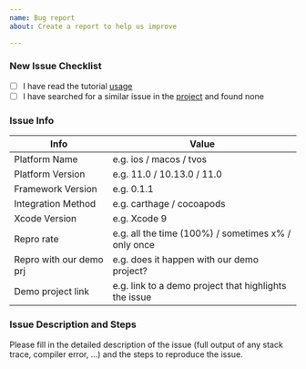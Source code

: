 ```yaml
---
name: Bug report
about: Create a report to help us improve

---
```


### New Issue Checklist

* [ ] I have read the tutorial [usage](https://github.com/SDWebImage/SDWebImagePhotosPlugin#usage)
* [ ] I have searched for a similar issue in the [project](https://github.com/SDWebImage/SDWebImagePhotosPlugin/issues) and found none

### Issue Info

 Info                    | Value                               |
-------------------------|-------------------------------------|
 Platform Name           | e.g. ios / macos / tvos
 Platform Version        | e.g. 11.0 / 10.13.0 / 11.0
 Framework Version       | e.g. 0.1.1
 Integration Method      | e.g. carthage / cocoapods
 Xcode Version           | e.g. Xcode 9
 Repro rate              | e.g. all the time (100%) / sometimes x% / only once
 Repro with our demo prj | e.g. does it happen with our demo project?
 Demo project link       | e.g. link to a demo project that highlights the issue

### Issue Description and Steps

Please fill in the detailed description of the issue (full output of any stack trace, compiler error, ...) and the steps to reproduce the issue.
